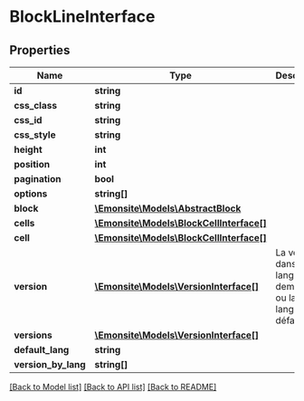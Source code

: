 # BlockLineInterface

## Properties
Name | Type | Description | Notes
------------ | ------------- | ------------- | -------------
**id** | **string** |  | [optional] 
**css_class** | **string** |  | [optional] 
**css_id** | **string** |  | [optional] 
**css_style** | **string** |  | [optional] 
**height** | **int** |  | [optional] 
**position** | **int** |  | [optional] 
**pagination** | **bool** |  | [optional] 
**options** | **string[]** |  | [optional] 
**block** | [**\Emonsite\Models\AbstractBlock**](AbstractBlock.md) |  | [optional] 
**cells** | [**\Emonsite\Models\BlockCellInterface[]**](BlockCellInterface.md) |  | [optional] 
**cell** | [**\Emonsite\Models\BlockCellInterface[]**](BlockCellInterface.md) |  | [optional] 
**version** | [**\Emonsite\Models\VersionInterface[]**](VersionInterface.md) | La version dans la langue demandé ou la langue par défault | [optional] 
**versions** | [**\Emonsite\Models\VersionInterface[]**](VersionInterface.md) |  | [optional] 
**default_lang** | **string** |  | [optional] 
**version_by_lang** | **string[]** |  | [optional] 

[[Back to Model list]](../../README.md#documentation-for-models) [[Back to API list]](../../README.md#documentation-for-api-endpoints) [[Back to README]](../../README.md)

